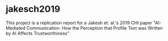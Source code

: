 # jakesch2019
This project is a replication report for a Jakesh et. al.'s 2019 CHI paper "AI-Mediated Communication: How the Perception that Profile Text was Written by AI Affects Trustworthiness"
